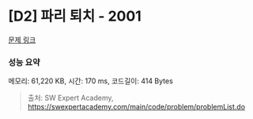 # [D2] 파리 퇴치 - 2001 

[문제 링크](https://swexpertacademy.com/main/code/problem/problemDetail.do?contestProbId=AV5PzOCKAigDFAUq) 

### 성능 요약

메모리: 61,220 KB, 시간: 170 ms, 코드길이: 414 Bytes



> 출처: SW Expert Academy, https://swexpertacademy.com/main/code/problem/problemList.do